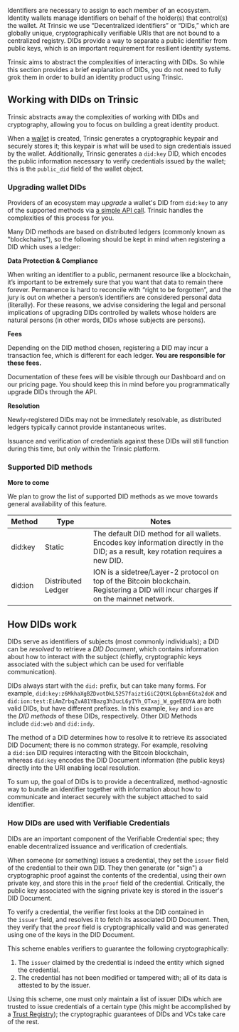 Identifiers are necessary to assign to each member of an ecosystem. Identity wallets manage identifiers on behalf of the holder(s) that control(s) the wallet. At Trinsic we use “Decentralized identifiers” or “DIDs,” which are globally unique, cryptographically verifiable URIs that are not bound to a centralized registry. DIDs provide a way to separate a public identifier from public keys, which is an important requirement for resilient identity systems.

Trinsic aims to abstract the complexities of interacting with DIDs. So while this section provides a brief explanation of DIDs, you do not need to fully grok them in order to build an identity product using Trinsic.

## Working with DIDs on Trinsic

Trinsic abstracts away the complexities of working with DIDs and cryptography, allowing you to focus on building a great identity product.

When a [wallet](https://docs-v2.trinsic.id/learn/concepts/wallets) is created, Trinsic generates a cryptographic keypair and securely stores it; this keypair is what will be used to sign credentials issued by the wallet. Additionally, Trinsic generates a `did:key` DID, which encodes the public information necessary to verify credentials issued by the wallet; this is the `public_did` field of the wallet object.

### Upgrading wallet DIDs

Providers of an ecosystem may *upgrade* a wallet's DID from `did:key` to any of the supported methods via [a simple API call](https://docs-v2.trinsic.id/reference/services/provider-service/#upgrade-wallet-did). Trinsic handles the complexities of this process for you.

Many DID methods are based on distributed ledgers (commonly known as "blockchains"), so the following should be kept in mind when registering a DID which uses a ledger:

**Data Protection & Compliance**

When writing an identifier to a public, permanent resource like a blockchain, it’s important to be extremely sure that you want that data to remain there forever. Permanence is hard to reconcile with “right to be forgotten”, and the jury is out on whether a person’s identifiers are considered personal data (literally). For these reasons, we advise considering the legal and personal implications of upgrading DIDs controlled by wallets whose holders are natural persons (in other words, DIDs whose subjects are persons).

**Fees**

Depending on the DID method chosen, registering a DID may incur a transaction fee, which is different for each ledger. **You are responsible for these fees.**

Documentation of these fees will be visible through our Dashboard and on our pricing page. You should keep this in mind before you programmatically upgrade DIDs through the API.

**Resolution**

Newly-registered DIDs may not be immediately resolvable, as distributed ledgers typically cannot provide instantaneous writes.

Issuance and verification of credentials against these DIDs will still function during this time, but only within the Trinsic platform.

### Supported DID methods

**More to come**

We plan to grow the list of supported DID methods as we move towards general availability of this feature.

| Method | Type | Notes |
| --- | --- | --- |
| did:key | Static | The default DID method for all wallets. Encodes key information directly in the DID; as a result, key rotation requires a new DID. |
| did:ion | Distributed Ledger | ION is a sidetree/Layer-2 protocol on top of the Bitcoin blockchain. Registering a DID will incur charges if on the mainnet network. |

## How DIDs work

DIDs serve as identifiers of subjects (most commonly individuals); a DID can be *resolved* to retrieve a *DID Document*, which contains information about how to interact with the subject (chiefly, cryptographic keys associated with the subject which can be used for verifiable communication).

DIDs always start with the `did:` prefix, but can take many forms. For example, `did:key:z6MkhaXgBZDvotDkL5257faiztiGiC2QtKLGpbnnEGta2doK` and `did:ion:test:EiAmZrbqZvA81YBazg3h3ucL6yIYh_OTxaj_W_ggeEEOYA` are both valid DIDs, but have different prefixes. In this example, `key` and `ion` are the *DID methods* of these DIDs, respectively. Other DID Methods include `did:web` and `did:indy`.

The method of a DID determines how to resolve it to retrieve its associated DID Document; there is no common strategy. For example, resolving a `did:ion` DID requires interacting with the Bitcoin blockchain, whereas `did:key` encodes the DID Document information (the public keys) directly into the URI enabling local resolution.

To sum up, the goal of DIDs is to provide a decentralized, method-agnostic way to bundle an identifier together with information about how to communicate and interact securely with the subject attached to said identifier.

### How DIDs are used with Verifiable Credentials

DIDs are an important component of the Verifiable Credential spec; they enable decentralized issuance and verification of credentials.

When someone (or something) issues a credential, they set the `issuer` field of the credential to their own DID. They then generate (or "sign") a cryptographic proof against the contents of the credential, using their own private key, and store this in the `proof` field of the credential. Critically, the public key associated with the signing private key is stored in the issuer's DID Document.

To verify a credential, the verifier first looks at the DID contained in the `issuer` field, and resolves it to fetch its associated DID Document. Then, they verify that the `proof` field is cryptographically valid and was generated using one of the keys in the DID Document.

This scheme enables verifiers to guarantee the following cryptographically:

1. The `issuer` claimed by the credential is indeed the entity which signed the credential.
2. The credential has not been modified or tampered with; all of its data is attested to by the issuer.

Using this scheme, one must only maintain a list of issuer DIDs which are trusted to issue credentials of a certain type (this might be accomplished by a [Trust Registry](https://docs-v2.trinsic.id/learn/concepts/trust-registries)); the cryptographic guarantees of DIDs and VCs take care of the rest.
